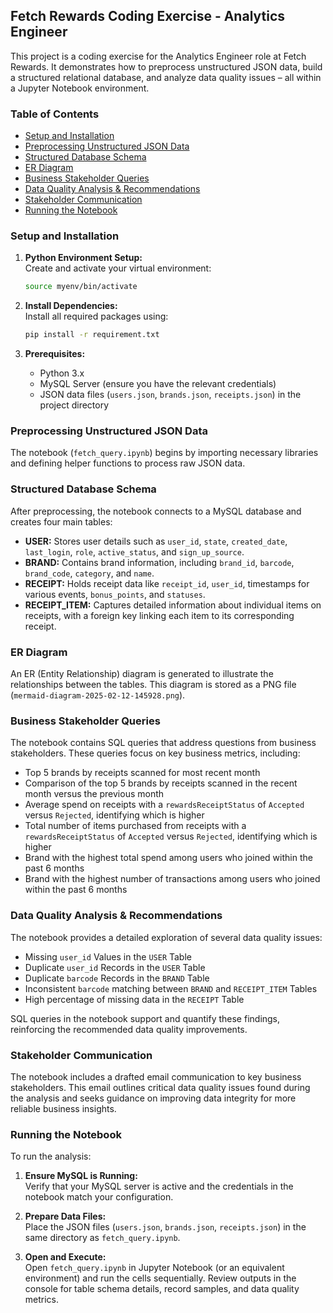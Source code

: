 ## Fetch Rewards Coding Exercise - Analytics Engineer

This project is a coding exercise for the Analytics Engineer role at Fetch Rewards. It demonstrates how to preprocess unstructured JSON data, build a structured relational database, and analyze data quality issues – all within a Jupyter Notebook environment.

### Table of Contents
- [Setup and Installation](#setup-and-installation)
- [Preprocessing Unstructured JSON Data](#preprocessing-unstructured-json-data)
- [Structured Database Schema](#structured-database-schema)
- [ER Diagram](#er-diagram)
- [Business Stakeholder Queries](#business-stakeholder-queries)
- [Data Quality Analysis & Recommendations](#data-quality-analysis--recommendations)
- [Stakeholder Communication](#stakeholder-communication)
- [Running the Notebook](#running-the-notebook)

### Setup and Installation

1. **Python Environment Setup:**  
   Create and activate your virtual environment:
   ```bash
   source myenv/bin/activate
   ```

2. **Install Dependencies:**  
   Install all required packages using:
   ```bash
   pip install -r requirement.txt
   ```

3. **Prerequisites:**  
   - Python 3.x
   - MySQL Server (ensure you have the relevant credentials)
   - JSON data files (`users.json`, `brands.json`, `receipts.json`) in the project directory

### Preprocessing Unstructured JSON Data

The notebook (`fetch_query.ipynb`) begins by importing necessary libraries and defining helper functions to process raw JSON data.

### Structured Database Schema

After preprocessing, the notebook connects to a MySQL database and creates four main tables:

- **USER:** Stores user details such as `user_id`, `state`, `created_date`, `last_login`, `role`, `active_status`, and `sign_up_source`.
- **BRAND:** Contains brand information, including `brand_id`, `barcode`, `brand_code`, `category`, and `name`.
- **RECEIPT:** Holds receipt data like `receipt_id`, `user_id`, timestamps for various events, `bonus_points`, and `statuses`.
- **RECEIPT_ITEM:** Captures detailed information about individual items on receipts, with a foreign key linking each item to its corresponding receipt.

### ER Diagram

An ER (Entity Relationship) diagram is generated to illustrate the relationships between the tables. This diagram is stored as a PNG file (`mermaid-diagram-2025-02-12-145928.png`).

### Business Stakeholder Queries

The notebook contains SQL queries that address questions from business stakeholders. These queries focus on key business metrics, including:
- Top 5 brands by receipts scanned for most recent month  
- Comparison of the top 5 brands by receipts scanned in the recent month versus the previous month
- Average spend on receipts with a `rewardsReceiptStatus` of `Accepted` versus `Rejected`, identifying which is higher
- Total number of items purchased from receipts with a `rewardsReceiptStatus` of `Accepted` versus `Rejected`, identifying which is higher
- Brand with the highest total spend among users who joined within the past 6 months
- Brand with the highest number of transactions among users who joined within the past 6 months

### Data Quality Analysis & Recommendations

The notebook provides a detailed exploration of several data quality issues:
- Missing `user_id` Values in the `USER` Table
- Duplicate `user_id` Records in the `USER` Table
- Duplicate `barcode` Records in the `BRAND` Table
- Inconsistent `barcode` matching between `BRAND` and `RECEIPT_ITEM` Tables
- High percentage of missing data in the `RECEIPT` Table

SQL queries in the notebook support and quantify these findings, reinforcing the recommended data quality improvements.

### Stakeholder Communication

The notebook includes a drafted email communication to key business stakeholders. This email outlines critical data quality issues found during the analysis and seeks guidance on improving data integrity for more reliable business insights.

### Running the Notebook

To run the analysis:
1. **Ensure MySQL is Running:**  
   Verify that your MySQL server is active and the credentials in the notebook match your configuration.

2. **Prepare Data Files:**  
   Place the JSON files (`users.json`, `brands.json`, `receipts.json`) in the same directory as `fetch_query.ipynb`.

3. **Open and Execute:**  
   Open `fetch_query.ipynb` in Jupyter Notebook (or an equivalent environment) and run the cells sequentially. Review outputs in the console for table schema details, record samples, and data quality metrics.


```